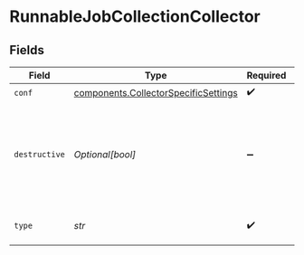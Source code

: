 # RunnableJobCollectionCollector


## Fields

| Field                                                                                        | Type                                                                                         | Required                                                                                     | Description                                                                                  |
| -------------------------------------------------------------------------------------------- | -------------------------------------------------------------------------------------------- | -------------------------------------------------------------------------------------------- | -------------------------------------------------------------------------------------------- |
| `conf`                                                                                       | [components.CollectorSpecificSettings](../../models/components/collectorspecificsettings.md) | :heavy_check_mark:                                                                           | N/A                                                                                          |
| `destructive`                                                                                | *Optional[bool]*                                                                             | :heavy_minus_sign:                                                                           | If set to Yes, the collector will delete any files that it collects (where applicable).      |
| `type`                                                                                       | *str*                                                                                        | :heavy_check_mark:                                                                           | The type of collector to run.                                                                |